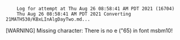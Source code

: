         Log for attempt at Thu Aug 26 08:58:41 AM PDT 2021 (16704)
        Thu Aug 26 08:58:41 AM PDT 2021 Converting 21MATH530/KBxLInAlgDayTwo.md...
[WARNING] Missing character: There is no e ("65) in font msbm10!
